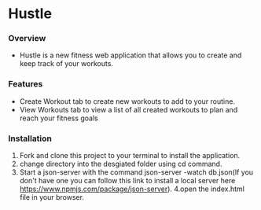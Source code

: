 # Hustle

### Overview
* Hustle is a new fitness web application that allows you to create and keep track of your workouts.  


### Features
* Create Workout tab to create new workouts to add to your routine.
* View Workouts tab to view a list of all created workouts to plan and reach your fitness goals

### Installation
1. Fork and clone this project to your terminal to install the application.
2. change directory into the desgiated folder using cd command.
3. Start a json-server with the command json-server -watch db.json(If you don't have one you can follow this link to install a local server here https://www.npmjs.com/package/json-server).
4.open the index.html file in your browser. 
